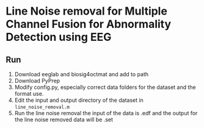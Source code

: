 # Line Noise removal for Multiple Channel Fusion for Abnormality Detection using EEG 
## Run
1. Download eeglab and biosig4octmat and add to path
2. Download PyPrep
3. Modify config.py, especially correct data folders for the dataset and the format use.
4. Edit the input and output directory of the dataset in `line_noise_removal.m`
5. Run the line noise removal
  the input of the data is .edf and the output for the line noise removed data will be .set
##

